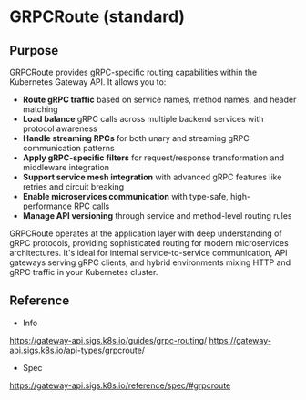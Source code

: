 # GRPCRoute (standard)

## Purpose

GRPCRoute provides gRPC-specific routing capabilities within the Kubernetes Gateway API. It allows you to:

- **Route gRPC traffic** based on service names, method names, and header matching
- **Load balance** gRPC calls across multiple backend services with protocol awareness
- **Handle streaming RPCs** for both unary and streaming gRPC communication patterns
- **Apply gRPC-specific filters** for request/response transformation and middleware integration
- **Support service mesh integration** with advanced gRPC features like retries and circuit breaking
- **Enable microservices communication** with type-safe, high-performance RPC calls
- **Manage API versioning** through service and method-level routing rules

GRPCRoute operates at the application layer with deep understanding of gRPC protocols, providing sophisticated routing for modern microservices architectures. It's ideal for internal service-to-service communication, API gateways serving gRPC clients, and hybrid environments mixing HTTP and gRPC traffic in your Kubernetes cluster.

## Reference

- Info

<https://gateway-api.sigs.k8s.io/guides/grpc-routing/>
<https://gateway-api.sigs.k8s.io/api-types/grpcroute/>

- Spec

<https://gateway-api.sigs.k8s.io/reference/spec/#grpcroute>
